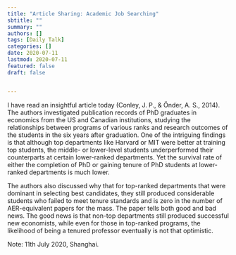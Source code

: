 ```yaml
---
title: "Article Sharing: Academic Job Searching"
sbtitle: ""
summary: ""
authors: []
tags: [Daily Talk]
categories: []
date: 2020-07-11
lastmod: 2020-07-11
featured: false
draft: false


---
```


I have read an insightful article today (Conley, J. P., & Önder, A. S., 2014). The authors investigated publication records of PhD graduates in economics from the US and Canadian institutions, studying the relationships between programs of various ranks and research outcomes of the students in the six years after graduation. One of the intriguing findings is that although top departments like Harvard or MIT were better at training top students, the middle- or lower-level students underperformed their counterparts at certain lower-ranked departments. Yet the survival rate of either the completion of PhD or gaining tenure of PhD students at lower-ranked departments is much lower.

The authors also discussed why that for top-ranked departments that were dominant in selecting best candidates, they still produced considerable students who failed to meet tenure standards and is zero in the number of AER-equivalent papers for the mass. The paper tells both good and bad news. The good news is that non-top departments still produced successful new economists, while even for those in top-ranked programs, the likelihood of being a tenured professor eventually is not that optimistic.

Note: 11th July 2020, Shanghai.
